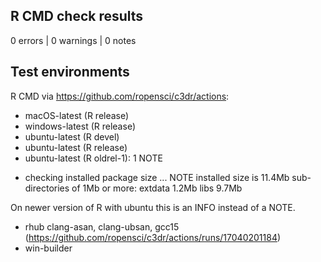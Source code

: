 ## R CMD check results

0 errors | 0 warnings | 0 notes

## Test environments

R CMD via https://github.com/ropensci/c3dr/actions:

- macOS-latest (R release)
- windows-latest (R release)
- ubuntu-latest (R devel)
- ubuntu-latest (R release)
- ubuntu-latest (R oldrel-1): 1 NOTE

* checking installed package size ... NOTE
  installed size is 11.4Mb
  sub-directories of 1Mb or more:
    extdata   1.2Mb
    libs      9.7Mb

On newer version of R with ubuntu this is an INFO instead of a NOTE.

- rhub clang-asan, clang-ubsan, gcc15 (https://github.com/ropensci/c3dr/actions/runs/17040201184)
- win-builder
